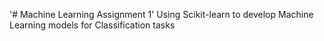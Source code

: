 '# Machine Learning Assignment 1' 
U s i n g   S c i k i t - l e a r n   t o   d e v e l o p   M a c h i n e   L e a r n i n g   m o d e l s   f o r   C l a s s i f i c a t i o n   t a s k s  
 